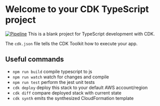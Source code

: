 # Welcome to your CDK TypeScript project
[![Pipeline](https://github.com/kronos-technology/drivers-app-mvp/actions/workflows/pipeline.yaml/badge.svg)](https://github.com/kronos-technology/drivers-app-mvp/actions/workflows/pipeline.yaml)
This is a blank project for TypeScript development with CDK.

The `cdk.json` file tells the CDK Toolkit how to execute your app.

## Useful commands

* `npm run build`   compile typescript to js
* `npm run watch`   watch for changes and compile
* `npm run test`    perform the jest unit tests
* `cdk deploy`      deploy this stack to your default AWS account/region
* `cdk diff`        compare deployed stack with current state
* `cdk synth`       emits the synthesized CloudFormation template

